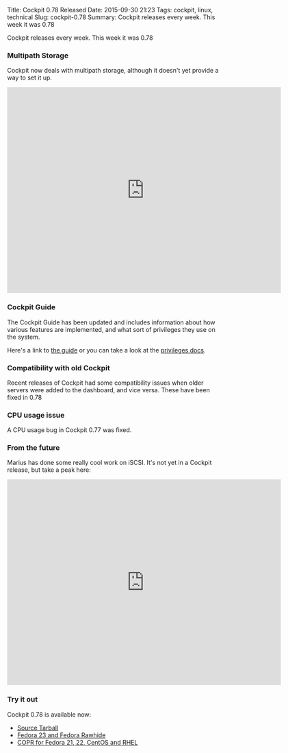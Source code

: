 Title: Cockpit 0.78 Released
Date: 2015-09-30 21:23
Tags: cockpit, linux, technical
Slug: cockpit-0.78
Summary: Cockpit releases every week. This week it was 0.78

Cockpit releases every week. This week it was 0.78

<!--BREAK-->

### Multipath Storage

Cockpit now deals with multipath storage, although it doesn't yet provide a way to set it up.

<iframe width="640" height="480" src="https://www.youtube.com/embed/QPDUNpG7Z2o?rel=0" frameborder="0" allowfullscreen></iframe>

### Cockpit Guide

The Cockpit Guide has been updated and includes information about how
various features are implemented, and what sort of privileges they use
on the system.

Here's a link to [the guide](http://files.cockpit-project.org/guide/latest/) or you can take a look at
the [privileges docs](http://files.cockpit-project.org/guide/latest/privileges.html).


### Compatibility with old Cockpit

Recent releases of Cockpit had some compatibility issues when older servers were added to the dashboard, and vice versa. These have been fixed in 0.78


### CPU usage issue

A CPU usage bug in Cockpit 0.77 was fixed.


### From the future

Marius has done some really cool work on iSCSI. It's not yet in a Cockpit release, but take a peak here:

<iframe width="640" height="480" src="https://www.youtube.com/embed/N1Lw2OVLDoo?rel=0" frameborder="0" allowfullscreen></iframe>


### Try it out

Cockpit 0.78 is available now:

 * [Source Tarball](https://github.com/cockpit-project/cockpit/releases/tag/0.78)
 * [Fedora 23 and Fedora Rawhide](https://bodhi.fedoraproject.org/updates/FEDORA-2015-977ba13a92)
 * [COPR for Fedora 21, 22, CentOS and RHEL](https://copr.fedoraproject.org/coprs/sgallagh/cockpit-preview/)


